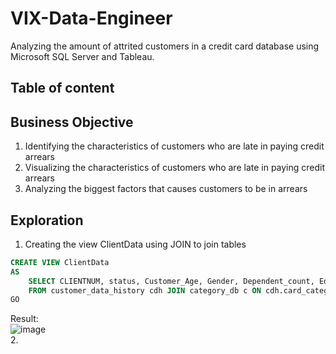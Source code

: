 # VIX-Data-Engineer
Analyzing the amount of attrited customers in a credit card database using Microsoft SQL Server and Tableau.

## Table of content  

## Business Objective  
1. Identifying the characteristics of customers who are late in paying credit arrears  
2. Visualizing the characteristics of customers who are late in paying credit arrears  
3. Analyzing the biggest factors that causes customers to be in arrears  

## Exploration  
1. Creating the view ClientData using JOIN to join tables  
```sql
CREATE VIEW ClientData
AS
	SELECT CLIENTNUM, status, Customer_Age, Gender, Dependent_count, Education_Level, Marital_Status, Income_Category, Card_Category, Months_on_book, Total_Relationship_Count, Months_Inactive_12_mon, Contacts_Count_12_mon, Credit_Limit, Total_Revolving_Bal, Avg_Open_To_Buy, Total_Trans_Amt, Total_Trans_Ct, Avg_Utilization_Ratio
	FROM customer_data_history cdh JOIN category_db c ON cdh.card_categoryid = c.id JOIN education_db e ON cdh.Educationid = e.id JOIN marital_db m ON cdh.Maritalid = m.id JOIN status_db s ON cdh.idstatus = s.id
GO
```  
Result:  
![image](https://user-images.githubusercontent.com/96785017/189926743-6b92b7ad-5157-4392-a12c-448350f94f9b.png)  
2. 


